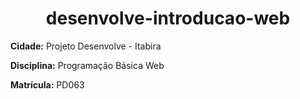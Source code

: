 <h1 align="center"> desenvolve-introducao-web</h1>

<b>Cidade:</b> Projeto Desenvolve - Itabira <p>
<b>Disciplina:</b> Programação Básica Web <p>
<b>Matrícula:</b> PD063 

